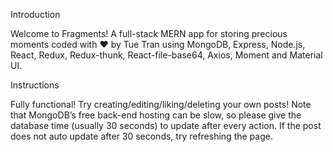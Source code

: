 Introduction

Welcome to Fragments!
A full-stack MERN app for storing precious moments coded with ❤ by Tue Tran using MongoDB, Express, Node.js, React, Redux, Redux-thunk, React-file-base64, Axios, Moment and Material UI.

Instructions

Fully functional!
Try creating/editing/liking/deleting your own posts! Note that MongoDB’s free back-end hosting can be slow, so please give the database time (usually 30 seconds) to update after every action. If the post does not auto update after 30 seconds, try refreshing the page.